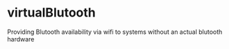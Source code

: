 # virtualBlutooth
Providing Blutooth availability via wifi to systems without an actual blutooth hardware
